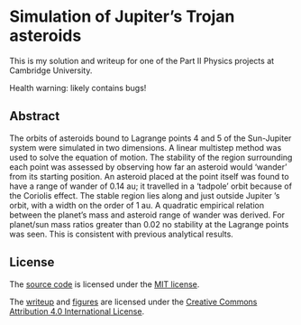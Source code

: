 # Simulation of Jupiter’s Trojan asteroids

This is my solution and writeup for one of the Part II Physics projects at Cambridge University.

Health warning: likely contains bugs!

## Abstract

The orbits of asteroids bound to Lagrange points 4 and 5 of the Sun-Jupiter system were simulated in two dimensions. A linear multistep method was used to solve the equation of motion. The stability of the region surrounding each point was assessed by observing how far an asteroid would ‘wander’ from its starting position. An asteroid placed at the point itself was found to have a range of wander of 0.14 au; it travelled in a ‘tadpole’ orbit because of the Coriolis effect. The stable region lies along and just outside Jupiter ’s orbit, with a width on the order of 1 au. A quadratic empirical relation between the planet’s mass and asteroid range of wander was derived. For planet/sun mass ratios greater than 0.02 no stability at the Lagrange points was seen. This is consistent with previous analytical results.

## License

The [source code](src) is licensed under the [MIT license](src/LICENSE).

The [writeup](trojans.tex) and [figures](figures) are licensed under the [Creative Commons Attribution 4.0 International License](https://creativecommons.org/licenses/by/4.0/).
